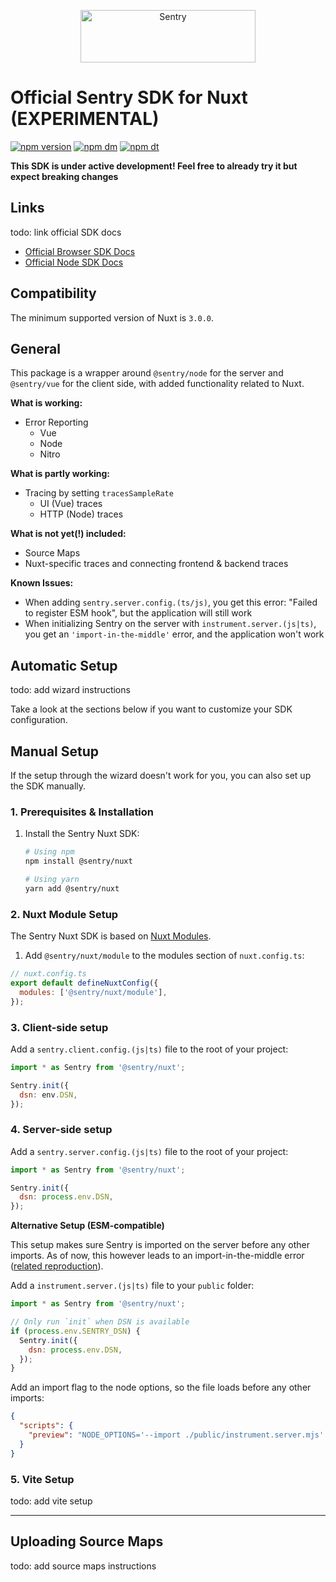 <p align="center">
  <a href="https://sentry.io/?utm_source=github&utm_medium=logo" target="_blank">
    <img src="https://sentry-brand.storage.googleapis.com/sentry-wordmark-dark-280x84.png" alt="Sentry" width="280" height="84">
  </a>
</p>

# Official Sentry SDK for Nuxt (EXPERIMENTAL)

[![npm version](https://img.shields.io/npm/v/@sentry/nuxt.svg)](https://www.npmjs.com/package/@sentry/nuxt)
[![npm dm](https://img.shields.io/npm/dm/@sentry/nuxt.svg)](https://www.npmjs.com/package/@sentry/nuxt)
[![npm dt](https://img.shields.io/npm/dt/@sentry/nuxt.svg)](https://www.npmjs.com/package/@sentry/nuxt)

**This SDK is under active development! Feel free to already try it but expect breaking changes**

## Links

todo: link official SDK docs

- [Official Browser SDK Docs](https://docs.sentry.io/platforms/javascript/)
- [Official Node SDK Docs](https://docs.sentry.io/platforms/node/)

## Compatibility

The minimum supported version of Nuxt is `3.0.0`.

## General

This package is a wrapper around `@sentry/node` for the server and `@sentry/vue` for the client side, with added
functionality related to Nuxt.

**What is working:**

- Error Reporting
  - Vue
  - Node
  - Nitro

**What is partly working:**

- Tracing by setting `tracesSampleRate`
  - UI (Vue) traces
  - HTTP (Node) traces

**What is not yet(!) included:**

- Source Maps
- Nuxt-specific traces and connecting frontend & backend traces

**Known Issues:**

- When adding `sentry.server.config.(ts/js)`, you get this error: "Failed to register ESM hook", but the application
  will still work
- When initializing Sentry on the server with `instrument.server.(js|ts)`, you get an `'import-in-the-middle'` error,
  and the application won't work

## Automatic Setup

todo: add wizard instructions

Take a look at the sections below if you want to customize your SDK configuration.

## Manual Setup

If the setup through the wizard doesn't work for you, you can also set up the SDK manually.

### 1. Prerequisites & Installation

1. Install the Sentry Nuxt SDK:

   ```bash
   # Using npm
   npm install @sentry/nuxt

   # Using yarn
   yarn add @sentry/nuxt
   ```

### 2. Nuxt Module Setup

The Sentry Nuxt SDK is based on [Nuxt Modules](https://nuxt.com/docs/api/kit/modules).

1. Add `@sentry/nuxt/module` to the modules section of `nuxt.config.ts`:

```javascript
// nuxt.config.ts
export default defineNuxtConfig({
  modules: ['@sentry/nuxt/module'],
});
```

### 3. Client-side setup

Add a `sentry.client.config.(js|ts)` file to the root of your project:

```javascript
import * as Sentry from '@sentry/nuxt';

Sentry.init({
  dsn: env.DSN,
});
```

### 4. Server-side setup

Add a `sentry.server.config.(js|ts)` file to the root of your project:

```javascript
import * as Sentry from '@sentry/nuxt';

Sentry.init({
  dsn: process.env.DSN,
});
```

**Alternative Setup (ESM-compatible)**

This setup makes sure Sentry is imported on the server before any other imports. As of now, this however leads to an
import-in-the-middle error ([related reproduction](https://github.com/getsentry/sentry-javascript-examples/pull/38)).

Add a `instrument.server.(js|ts)` file to your `public` folder:

```javascript
import * as Sentry from '@sentry/nuxt';

// Only run `init` when DSN is available
if (process.env.SENTRY_DSN) {
  Sentry.init({
    dsn: process.env.DSN,
  });
}
```

Add an import flag to the node options, so the file loads before any other imports:

```json
{
  "scripts": {
    "preview": "NODE_OPTIONS='--import ./public/instrument.server.mjs' nuxt preview"
  }
}
```

### 5. Vite Setup

todo: add vite setup

---

## Uploading Source Maps

todo: add source maps instructions
